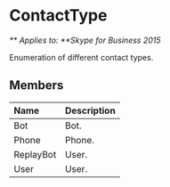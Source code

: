 
# ContactType


_** Applies to: **Skype for Business 2015_

Enumeration of different contact types.
            
## Members



|**Name**|**Description**|
|:-----|:-----|
|Bot|Bot.|
|Phone|Phone.|
|ReplayBot|User.|
|User|User.|
